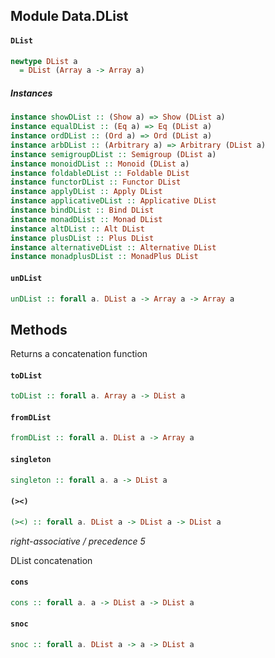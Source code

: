 ## Module Data.DList

#### `DList`

``` purescript
newtype DList a
  = DList (Array a -> Array a)
```

##### Instances
``` purescript
instance showDList :: (Show a) => Show (DList a)
instance equalDList :: (Eq a) => Eq (DList a)
instance ordDList :: (Ord a) => Ord (DList a)
instance arbDList :: (Arbitrary a) => Arbitrary (DList a)
instance semigroupDList :: Semigroup (DList a)
instance monoidDList :: Monoid (DList a)
instance foldableDList :: Foldable DList
instance functorDList :: Functor DList
instance applyDList :: Apply DList
instance applicativeDList :: Applicative DList
instance bindDList :: Bind DList
instance monadDList :: Monad DList
instance altDList :: Alt DList
instance plusDList :: Plus DList
instance alternativeDList :: Alternative DList
instance monadplusDList :: MonadPlus DList
```

#### `unDList`

``` purescript
unDList :: forall a. DList a -> Array a -> Array a
```

## Methods
Returns a concatenation function

#### `toDList`

``` purescript
toDList :: forall a. Array a -> DList a
```

#### `fromDList`

``` purescript
fromDList :: forall a. DList a -> Array a
```

#### `singleton`

``` purescript
singleton :: forall a. a -> DList a
```

#### `(><)`

``` purescript
(><) :: forall a. DList a -> DList a -> DList a
```

_right-associative / precedence 5_

DList concatenation

#### `cons`

``` purescript
cons :: forall a. a -> DList a -> DList a
```

#### `snoc`

``` purescript
snoc :: forall a. DList a -> a -> DList a
```


